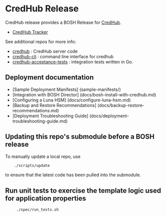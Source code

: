 # CredHub Release

CredHub release provides a BOSH Release for [CredHub](https://github.com/cloudfoundry-incubator/credhub).

* [CredHub Tracker](https://www.pivotaltracker.com/n/projects/1977341)

See additional repos for more info:

* [credhub](https://github.com/cloudfoundry-incubator/credhub) :     CredHub server code
* [credhub-cli](https://github.com/cloudfoundry-incubator/credhub-cli) :     command line interface for credhub
* [credhub-acceptance-tests](https://github.com/cloudfoundry-incubator/credhub-acceptance-tests) : integration tests written in Go.

## Deployment documentation

* [Sample Deployment Manifests] (sample-manifests/)
* [Integration with BOSH Director] (docs/bosh-install-with-credhub.md)
* [Configuring a Luna HSM] (docs/configure-luna-hsm.md)
* [Backup and Restore Recommendations] (docs/backup-restore-recommendations.md)
* [Deployment Troubleshooting Guide] (docs/deployment-troubleshooting-guide.md)

## Updating this repo's submodule before a BOSH release

To manually update a local repo, use

```sh
    ./scripts/update
```

 to ensure that the latest code has been pulled into the submodule.

## Run unit tests to exercise the template logic used for application properties

```sh
     ./spec/run_tests.sh
```
